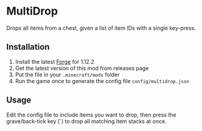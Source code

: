 # MultiDrop
Drops all items from a chest, given a list of item IDs with a single key-press. 

## Installation
1. Install the latest [Forge](https://files.minecraftforge.net/net/minecraftforge/forge/index_1.12.2.html) for 1.12.2
2. Get the latest version of this mod from releases page
3. Put the file in your `.minecraft/mods` folder
4. Run the game once to generate the config file `config/multidrop.json`

## Usage
Edit the config file to include items you want to drop, then press the grave/back-tick key (`) to drop all matching item stacks at once.